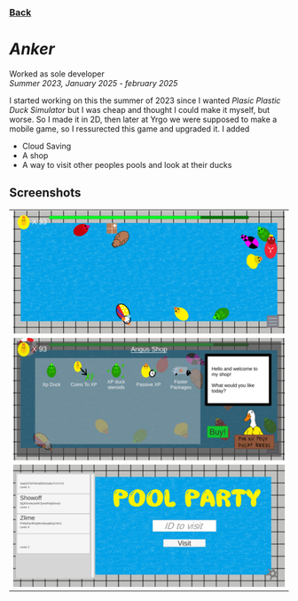 ### [Back](..)

# *Anker*

Worked as sole developer    
*Summer 2023, January 2025 - february 2025*

I started working on this the summer of 2023 since I wanted *Plasic Plastic Duck Simulator* but I was cheap and thought I could make it myself, but worse. So I made it in 2D, then later at Yrgo we were supposed to make a mobile game, so I ressurected this game and upgraded it. I added
- Cloud Saving
- A shop
- A way to visit other peoples pools and look at their ducks

## Screenshots

<table>
  <tr>
    <td><img src="Images\Pool.png" /></td>
  </tr>
  <tr>
    <td><img src="Images\Shop.png" /></td>
  </tr>
  <tr>
    <td><img src="Images\VisitOthers.png" /></td>
  </tr>
</table>

